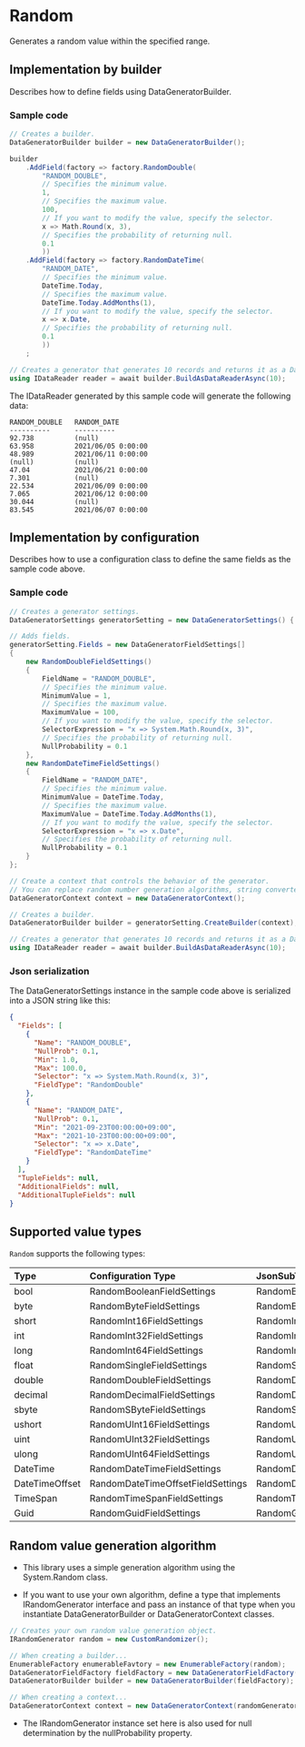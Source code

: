 # Random

Generates a random value within the specified range.

## Implementation by builder

Describes how to define fields using DataGeneratorBuilder.

### Sample code

```c#
// Creates a builder.
DataGeneratorBuilder builder = new DataGeneratorBuilder();

builder
    .AddField(factory => factory.RandomDouble(
        "RANDOM_DOUBLE",
        // Specifies the minimum value.
        1,
        // Specifies the maximum value.
        100,
        // If you want to modify the value, specify the selector.
        x => Math.Round(x, 3),
        // Specifies the probability of returning null.
        0.1
        ))
    .AddField(factory => factory.RandomDateTime(
        "RANDOM_DATE",
        // Specifies the minimum value.
        DateTime.Today,
        // Specifies the maximum value.
        DateTime.Today.AddMonths(1),
        // If you want to modify the value, specify the selector.
        x => x.Date,
        // Specifies the probability of returning null.
        0.1
        ))
    ;

// Creates a generator that generates 10 records and returns it as a DataReader.
using IDataReader reader = await builder.BuildAsDataReaderAsync(10);
```

The IDataReader generated by this sample code will generate the following data:

```console
RANDOM_DOUBLE	RANDOM_DATE
----------      ----------
92.738	        (null)
63.958	        2021/06/05 0:00:00
48.989	        2021/06/11 0:00:00
(null)	        (null)
47.04	        2021/06/21 0:00:00
7.301	        (null)
22.534	        2021/06/09 0:00:00
7.065	        2021/06/12 0:00:00
30.044	        (null)
83.545	        2021/06/07 0:00:00
```

## Implementation by configuration

Describes how to use a configuration class to define the same fields as the sample code above.

### Sample code

```c#
// Creates a generator settings.
DataGeneratorSettings generatorSetting = new DataGeneratorSettings() { };

// Adds fields.
generatorSetting.Fields = new DataGeneratorFieldSettings[]
{
    new RandomDoubleFieldSettings()
    {
        FieldName = "RANDOM_DOUBLE",
        // Specifies the minimum value.
        MinimumValue = 1,
        // Specifies the maximum value.
        MaximumValue = 100,
        // If you want to modify the value, specify the selector.
        SelectorExpression = "x => System.Math.Round(x, 3)",
        // Specifies the probability of returning null.
        NullProbability = 0.1
    },
    new RandomDateTimeFieldSettings()
    {
        FieldName = "RANDOM_DATE",
        // Specifies the minimum value.
        MinimumValue = DateTime.Today,
        // Specifies the maximum value.
        MaximumValue = DateTime.Today.AddMonths(1),
        // If you want to modify the value, specify the selector.
        SelectorExpression = "x => x.Date",
        // Specifies the probability of returning null.
        NullProbability = 0.1
    }
};

// Create a context that controls the behavior of the generator.
// You can replace random number generation algorithms, string converters, etc. with your own implementation.
DataGeneratorContext context = new DataGeneratorContext();

// Creates a builder.
DataGeneratorBuilder builder = generatorSetting.CreateBuilder(context);

// Creates a generator that generates 10 records and returns it as a DataReader.
using IDataReader reader = await builder.BuildAsDataReaderAsync(10);
```


### Json serialization

The DataGeneratorSettings instance in the sample code above is serialized into a JSON string like this: 

```json
{
  "Fields": [
    {
      "Name": "RANDOM_DOUBLE",
      "NullProb": 0.1,
      "Min": 1.0,
      "Max": 100.0,
      "Selector": "x => System.Math.Round(x, 3)",
      "FieldType": "RandomDouble"
    },
    {
      "Name": "RANDOM_DATE",
      "NullProb": 0.1,
      "Min": "2021-09-23T00:00:00+09:00",
      "Max": "2021-10-23T00:00:00+09:00",
      "Selector": "x => x.Date",
      "FieldType": "RandomDateTime"
    }
  ],
  "TupleFields": null,
  "AdditionalFields": null,
  "AdditionalTupleFields": null
}
```


## Supported value types

`Random` supports the following types:

|Type|Configuration Type|JsonSubTypeName|
|:--|:--|:--|
|bool|RandomBooleanFieldSettings|RandomBoolean|
|byte|RandomByteFieldSettings|RandomByte|
|short|RandomInt16FieldSettings|RandomInt16|
|int|RandomInt32FieldSettings|RandomInt32|
|long|RandomInt64FieldSettings|RandomInt64|
|float|RandomSingleFieldSettings|RandomSingle|
|double|RandomDoubleFieldSettings|RandomDouble|
|decimal|RandomDecimalFieldSettings|RandomDecimal|
|sbyte|RandomSByteFieldSettings|RandomSByte|
|ushort|RandomUInt16FieldSettings|RandomUInt16|
|uint|RandomUInt32FieldSettings|RandomUInt32|
|ulong|RandomUInt64FieldSettings|RandomUInt64|
|DateTime|RandomDateTimeFieldSettings|RandomDateTime|
|DateTimeOffset|RandomDateTimeOffsetFieldSettings|RandomDateTimeOffset|
|TimeSpan|RandomTimeSpanFieldSettings|RandomTimeSpan|
|Guid|RandomGuidFieldSettings|RandomGuid|


## Random value generation algorithm

* This library uses a simple generation algorithm using the System.Random class.

* If you want to use your own algorithm, define a type that implements IRandomGenerator interface and pass an instance of that type when you instantiate DataGeneratorBuilder or DataGeneratorContext classes.

```c#
// Creates your own random value generation object.
IRandomGenerator random = new CustomRandomizer();

// When creating a builder...
EnumerableFactory enumerableFavtory = new EnumerableFactory(random);
DataGeneratorFieldFactory fieldFactory = new DataGeneratorFieldFactory();
DataGeneratorBuilder builder = new DataGeneratorBuilder(fieldFactory);

// When creating a context...
DataGeneratorContext context = new DataGeneratorContext(randomGenerator: random);
```

* The IRandomGenerator instance set here is also used for null determination by the nullProbability property.




